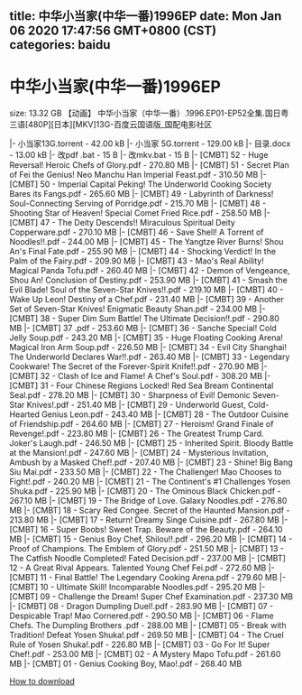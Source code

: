 
title: 中华小当家(中华一番)1996EP
date: Mon Jan 06 2020 17:47:56 GMT+0800 (CST)    
categories: baidu
---

# 中华小当家(中华一番)1996EP
size: 13.32 GB
 【动画】 中华小当家（中华一番）.1996.EP01-EP52全集.国日粤三语[480P][日本][MKV]13G-百度云国语版_国配电影社区
 
|- 小当家13G.torrent - 42.00 kB
|- 小当家 5G.torrent - 129.00 kB
|- 目录.docx - 13.00 kB
|- 改pdf .bat - 15 B
|- 改mkv.bat - 15 B
|- [CMBT] 52 - Huge Reversal!  Heroic Chefs of Glory.pdf - 270.80 MB
|- [CMBT] 51 - Secret Plan of Fei the Genius!  Neo Manchu Han Imperial Feast.pdf - 310.50 MB
|- [CMBT] 50 - Imperial Capital Peking!  The Underworld Cooking Society Bares its Fangs.pdf - 265.60 MB
|- [CMBT] 49 - Labyrinth of Darkness!  Soul-Connecting Serving of Porridge.pdf - 215.70 MB
|- [CMBT] 48 - Shooting Star of Heaven!  Special Comet Fried Rice.pdf - 258.50 MB
|- [CMBT] 47 - The Deity Descends!!  Miraculous Spiritual Deity Copperware.pdf - 270.10 MB
|- [CMBT] 46 - Save Shell!  A Torrent of Noodles!!.pdf - 244.00 MB
|- [CMBT] 45 - The Yangtze River Burns!  Shou An's Final Fate.pdf - 255.90 MB
|- [CMBT] 44 - Shocking Verdict!  In the Palm of the Fairy.pdf - 209.90 MB
|- [CMBT] 43 - Mao's Real Ability!  Magical Panda Tofu.pdf - 260.40 MB
|- [CMBT] 42 - Demon of Vengeance, Shou An!  Conclusion of Destiny.pdf - 253.90 MB
|- [CMBT] 41 - Smash the Evil Blade!  Soul of the Seven-Star Knives!!.pdf - 219.10 MB
|- [CMBT] 40 - Wake Up Leon!  Destiny of a Chef.pdf - 231.40 MB
|- [CMBT] 39 - Another Set of Seven-Star Knives!  Enigmatic Beauty Shan.pdf - 234.00 MB
|- [CMBT] 38 - Super Dim Sum Battle!  The Ultimate Decision!!.pdf - 290.80 MB
|- [CMBT] 37 .pdf - 253.60 MB
|- [CMBT] 36 - Sanche Special!  Cold Jelly Soup.pdf - 243.20 MB
|- [CMBT] 35 - Huge Floating Cooking Arena!  Magical Iron Arm Soup.pdf - 226.50 MB
|- [CMBT] 34 - Evil City Shanghai!  The Underworld Declares War!!.pdf - 263.40 MB
|- [CMBT] 33 - Legendary Cookware! The Secret of the Forever-Spirit Knife!!.pdf - 270.90 MB
|- [CMBT] 32 - Clash of Ice and Flame!  A Chef's Soul.pdf - 308.20 MB
|- [CMBT] 31 - Four Chinese Regions Locked!  Red Sea Bream Continental Seal.pdf - 278.20 MB
|- [CMBT] 30 - Sharpness of Evil!  Demonic Seven-Star Knives!.pdf - 251.40 MB
|- [CMBT] 29 - Underworld Guest, Cold-Hearted Genius Leon.pdf - 243.40 MB
|- [CMBT] 28 - The Outdoor Cuisine of Friendship.pdf - 264.60 MB
|- [CMBT] 27 - Heroism!  Grand Finale of Revenge!.pdf - 223.80 MB
|- [CMBT] 26 - The Greatest Trump Card.  Joker's Laugh.pdf - 246.50 MB
|- [CMBT] 25 - Inherited Spirit.  Bloody Battle at the Mansion!.pdf - 247.60 MB
|- [CMBT] 24 - Mysterious Invitation, Ambush by a Masked Chef!.pdf - 207.40 MB
|- [CMBT] 23 - Shine!  Big Bang Siu Mai.pdf - 233.50 MB
|- [CMBT] 22 - The Challenger!  Mao Chooses to Fight!.pdf - 240.20 MB
|- [CMBT] 21 - The Continent's #1 Challenges Yosen Shuka.pdf - 225.90 MB
|- [CMBT] 20 - The Ominous Black Chicken.pdf - 267.10 MB
|- [CMBT] 19 - The Bridge of Love.  Galaxy Noodles.pdf - 276.80 MB
|- [CMBT] 18 - Scary Red Congee.  Secret of the Haunted Mansion.pdf - 213.80 MB
|- [CMBT] 17 - Return! Dreamy Singe Cuisine.pdf - 267.80 MB
|- [CMBT] 16 - Super Boobs!  Sweet Trap.  Beware of the Beauty.pdf - 264.10 MB
|- [CMBT] 15 - Genius Boy Chef, Shilou!!.pdf - 296.20 MB
|- [CMBT] 14 - Proof of Champions.  The Emblem of Glory.pdf - 251.50 MB
|- [CMBT] 13 - The Catfish Noodle Completed!  Fated Decision.pdf - 237.00 MB
|- [CMBT] 12 - A Great Rival Appears.  Talented Young Chef Fei.pdf - 272.60 MB
|- [CMBT] 11 - Final Battle!  The Legendary Cooking Arena.pdf - 279.60 MB
|- [CMBT] 10 - Ultimate Skill!  Incomparable Noodles.pdf - 295.20 MB
|- [CMBT] 09 - Challenge the Dream!  Super Chef Examination.pdf - 237.30 MB
|- [CMBT] 08 - Dragon Dumpling Duel!.pdf - 283.90 MB
|- [CMBT] 07 - Despicable Trap! Mao Cornered.pdf - 290.50 MB
|- [CMBT] 06 - Flame Chefs.  The Dumpling Brothers .pdf - 288.00 MB
|- [CMBT] 05 - Break with Tradition!  Defeat Yosen Shuka!.pdf - 269.50 MB
|- [CMBT] 04 - The Cruel Rule of Yosen Shuka!.pdf - 226.80 MB
|- [CMBT] 03 - Go For It! Super Chef!.pdf - 253.00 MB
|- [CMBT] 02 - A Mystery Mapo Tofu.pdf - 261.60 MB
|- [CMBT] 01 - Genius Cooking Boy, Mao!.pdf - 268.40 MB

[How to download](https://bpcam.bemobtrk.com/go/2ceec3aa-1ca2-46d6-b9ff-aaa5c184517c?jno=294)